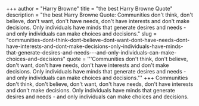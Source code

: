 +++
author = "Harry Browne"
title = "the best Harry Browne Quote"
description = "the best Harry Browne Quote: Communities don't think, don't believe, don't want, don't have needs, don't have interests and don't make decisions. Only individuals have minds that generate desires and needs - and only individuals can make choices and decisions."
slug = "communities-dont-think-dont-believe-dont-want-dont-have-needs-dont-have-interests-and-dont-make-decisions-only-individuals-have-minds-that-generate-desires-and-needs---and-only-individuals-can-make-choices-and-decisions"
quote = '''Communities don't think, don't believe, don't want, don't have needs, don't have interests and don't make decisions. Only individuals have minds that generate desires and needs - and only individuals can make choices and decisions.'''
+++
Communities don't think, don't believe, don't want, don't have needs, don't have interests and don't make decisions. Only individuals have minds that generate desires and needs - and only individuals can make choices and decisions.
